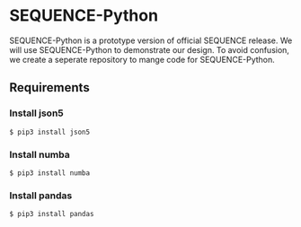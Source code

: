 # SEQUENCE-Python

SEQUENCE-Python is a prototype version of official SEQUENCE release. We will use SEQUENCE-Python to demonstrate our design. To avoid confusion, we create a seperate repository to mange code for SEQUENCE-Python. 

## Requirements

### Install json5

```
$ pip3 install json5
```

### Install numba

```
$ pip3 install numba
```

### Install pandas

```
$ pip3 install pandas
```
